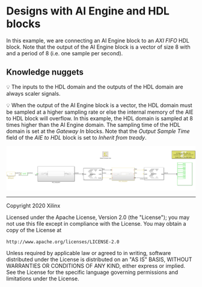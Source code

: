 # Designs with AI Engine and HDL blocks

In this example, we are connecting an AI Engine block to an *AXI FIFO* HDL block. Note that the output of the AI Engine 
block is a vector of size 8 with and a period of 8 (i.e. one sample per second).

## Knowledge nuggets

:bulb: The inputs to the HDL domain and the outputs of the HDL domain are always scaler signals. 

:bulb: When the output of the AI Engine block is a vector, the HDL domain must be sampled at a higher sampling rate or else the internal memory of the AIE to HDL block will overflow.
In this example, the HDL domain is sampled at 8 times higher than the AI Engine domain. The sampling time of the HDL domain is set at the *Gateway In* blocks. Note that the *Output Sample Time* field of the *AIE to HDL* block is set to *Inherit from tready*. 

![](images/screen_shot.PNG)

------------
Copyright 2020 Xilinx

Licensed under the Apache License, Version 2.0 (the "License");
you may not use this file except in compliance with the License.
You may obtain a copy of the License at

    http://www.apache.org/licenses/LICENSE-2.0

Unless required by applicable law or agreed to in writing, software
distributed under the License is distributed on an "AS IS" BASIS,
WITHOUT WARRANTIES OR CONDITIONS OF ANY KIND, either express or implied.
See the License for the specific language governing permissions and
limitations under the License.
